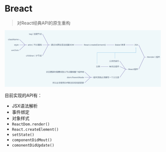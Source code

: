 # Breact
> 对React经典API的原生重构


![render](static/render.png)

目前实现的API有：
* JSX语法解析
* 事件绑定
* 对象样式
* `ReactDom.render()`
* `React.createElement()`
* `setState()`
* `componentDidMout()`
* `comonentDidUpdate()`

